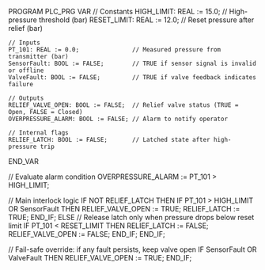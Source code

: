 PROGRAM PLC_PRG
VAR
    // Constants
    HIGH_LIMIT: REAL := 15.0;          // High-pressure threshold (bar)
    RESET_LIMIT: REAL := 12.0;         // Reset pressure after relief (bar)

    // Inputs
    PT_101: REAL := 0.0;               // Measured pressure from transmitter (bar)
    SensorFault: BOOL := FALSE;        // TRUE if sensor signal is invalid or offline
    ValveFault: BOOL := FALSE;         // TRUE if valve feedback indicates failure

    // Outputs
    RELIEF_VALVE_OPEN: BOOL := FALSE;  // Relief valve status (TRUE = Open, FALSE = Closed)
    OVERPRESSURE_ALARM: BOOL := FALSE; // Alarm to notify operator

    // Internal flags
    RELIEF_LATCH: BOOL := FALSE;       // Latched state after high-pressure trip
END_VAR

// Evaluate alarm condition
OVERPRESSURE_ALARM := PT_101 > HIGH_LIMIT;

// Main interlock logic
IF NOT RELIEF_LATCH THEN
    IF PT_101 > HIGH_LIMIT OR SensorFault THEN
        RELIEF_VALVE_OPEN := TRUE;
        RELIEF_LATCH := TRUE;
    END_IF;
ELSE
    // Release latch only when pressure drops below reset limit
    IF PT_101 < RESET_LIMIT THEN
        RELIEF_LATCH := FALSE;
        RELIEF_VALVE_OPEN := FALSE;
    END_IF;
END_IF;

// Fail-safe override: if any fault persists, keep valve open
IF SensorFault OR ValveFault THEN
    RELIEF_VALVE_OPEN := TRUE;
END_IF;
